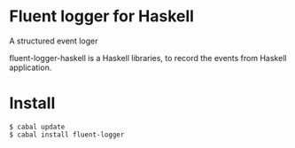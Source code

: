 Fluent logger for Haskell
=========================

A structured event loger

fluent-logger-haskell is a Haskell libraries, to record the events from Haskell application.

# Install

~~~ {.bash}
$ cabal update
$ cabal install fluent-logger
~~~
